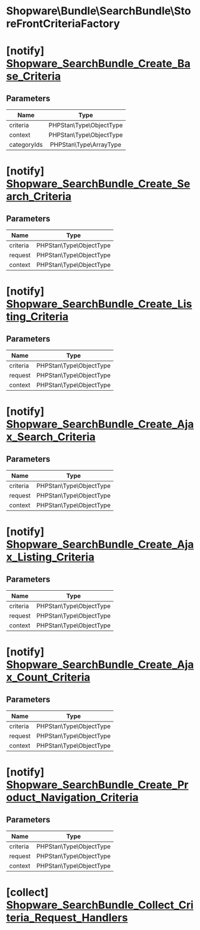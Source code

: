 # Shopware\Bundle\SearchBundle\StoreFrontCriteriaFactory

# [notify] [Shopware_SearchBundle_Create_Base_Criteria](https://github.com/shopware/shopware/blob/5.6/engine/Shopware/Bundle/SearchBundle/StoreFrontCriteriaFactory.php#L83)

## Parameters

| Name        | Type           |
| ------------- |:-------------:|
| criteria        | PHPStan\Type\ObjectType           |
| context        | PHPStan\Type\ObjectType           |
| categoryIds        | PHPStan\Type\ArrayType           |


# [notify] [Shopware_SearchBundle_Create_Search_Criteria](https://github.com/shopware/shopware/blob/5.6/engine/Shopware/Bundle/SearchBundle/StoreFrontCriteriaFactory.php#L99)

## Parameters

| Name        | Type           |
| ------------- |:-------------:|
| criteria        | PHPStan\Type\ObjectType           |
| request        | PHPStan\Type\ObjectType           |
| context        | PHPStan\Type\ObjectType           |


# [notify] [Shopware_SearchBundle_Create_Listing_Criteria](https://github.com/shopware/shopware/blob/5.6/engine/Shopware/Bundle/SearchBundle/StoreFrontCriteriaFactory.php#L115)

## Parameters

| Name        | Type           |
| ------------- |:-------------:|
| criteria        | PHPStan\Type\ObjectType           |
| request        | PHPStan\Type\ObjectType           |
| context        | PHPStan\Type\ObjectType           |


# [notify] [Shopware_SearchBundle_Create_Ajax_Search_Criteria](https://github.com/shopware/shopware/blob/5.6/engine/Shopware/Bundle/SearchBundle/StoreFrontCriteriaFactory.php#L135)

## Parameters

| Name        | Type           |
| ------------- |:-------------:|
| criteria        | PHPStan\Type\ObjectType           |
| request        | PHPStan\Type\ObjectType           |
| context        | PHPStan\Type\ObjectType           |


# [notify] [Shopware_SearchBundle_Create_Ajax_Listing_Criteria](https://github.com/shopware/shopware/blob/5.6/engine/Shopware/Bundle/SearchBundle/StoreFrontCriteriaFactory.php#L153)

## Parameters

| Name        | Type           |
| ------------- |:-------------:|
| criteria        | PHPStan\Type\ObjectType           |
| request        | PHPStan\Type\ObjectType           |
| context        | PHPStan\Type\ObjectType           |


# [notify] [Shopware_SearchBundle_Create_Ajax_Count_Criteria](https://github.com/shopware/shopware/blob/5.6/engine/Shopware/Bundle/SearchBundle/StoreFrontCriteriaFactory.php#L171)

## Parameters

| Name        | Type           |
| ------------- |:-------------:|
| criteria        | PHPStan\Type\ObjectType           |
| request        | PHPStan\Type\ObjectType           |
| context        | PHPStan\Type\ObjectType           |


# [notify] [Shopware_SearchBundle_Create_Product_Navigation_Criteria](https://github.com/shopware/shopware/blob/5.6/engine/Shopware/Bundle/SearchBundle/StoreFrontCriteriaFactory.php#L205)

## Parameters

| Name        | Type           |
| ------------- |:-------------:|
| criteria        | PHPStan\Type\ObjectType           |
| request        | PHPStan\Type\ObjectType           |
| context        | PHPStan\Type\ObjectType           |
# [collect] [Shopware_SearchBundle_Collect_Criteria_Request_Handlers](https://github.com/shopware/shopware/blob/5.6/engine/Shopware/Bundle/SearchBundle/StoreFrontCriteriaFactory.php#L267)

